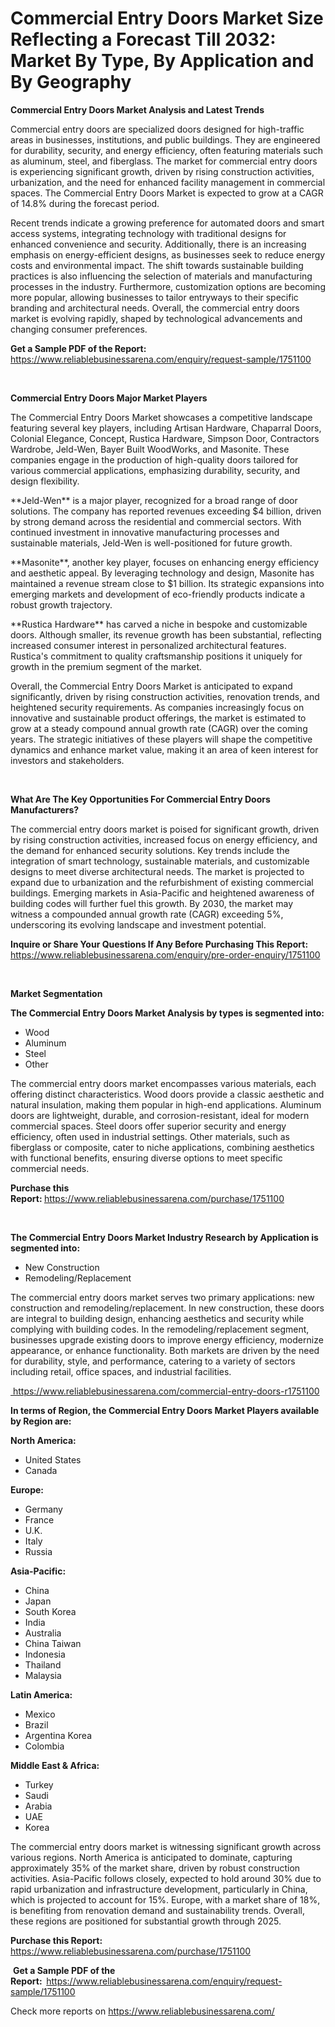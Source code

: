 <p><h1>Commercial Entry Doors Market Size Reflecting a Forecast Till 2032: Market By Type, By Application and By Geography</h1></p><p><strong>Commercial Entry Doors Market Analysis and Latest Trends</strong></p>
<p><p>Commercial entry doors are specialized doors designed for high-traffic areas in businesses, institutions, and public buildings. They are engineered for durability, security, and energy efficiency, often featuring materials such as aluminum, steel, and fiberglass. The market for commercial entry doors is experiencing significant growth, driven by rising construction activities, urbanization, and the need for enhanced facility management in commercial spaces. The Commercial Entry Doors Market is expected to grow at a CAGR of 14.8% during the forecast period.</p><p>Recent trends indicate a growing preference for automated doors and smart access systems, integrating technology with traditional designs for enhanced convenience and security. Additionally, there is an increasing emphasis on energy-efficient designs, as businesses seek to reduce energy costs and environmental impact. The shift towards sustainable building practices is also influencing the selection of materials and manufacturing processes in the industry. Furthermore, customization options are becoming more popular, allowing businesses to tailor entryways to their specific branding and architectural needs. Overall, the commercial entry doors market is evolving rapidly, shaped by technological advancements and changing consumer preferences.</p></p>
<p><strong>Get a Sample PDF of the Report:&nbsp;</strong> <a href="https://www.reliablebusinessarena.com/enquiry/request-sample/1751100?utm_campaign=2524&utm_medium=2&utm_source=Github&utm_content=ia&utm_term=04042025&utm_id=commercial-entry-doors">https://www.reliablebusinessarena.com/enquiry/request-sample/1751100</a></p>
<p>&nbsp;</p>
<p><strong>Commercial Entry Doors Major Market Players</strong></p>
<p><p>The Commercial Entry Doors Market showcases a competitive landscape featuring several key players, including Artisan Hardware, Chaparral Doors, Colonial Elegance, Concept, Rustica Hardware, Simpson Door, Contractors Wardrobe, Jeld-Wen, Bayer Built WoodWorks, and Masonite. These companies engage in the production of high-quality doors tailored for various commercial applications, emphasizing durability, security, and design flexibility.</p><p>**Jeld-Wen** is a major player, recognized for a broad range of door solutions. The company has reported revenues exceeding $4 billion, driven by strong demand across the residential and commercial sectors. With continued investment in innovative manufacturing processes and sustainable materials, Jeld-Wen is well-positioned for future growth.</p><p>**Masonite**, another key player, focuses on enhancing energy efficiency and aesthetic appeal. By leveraging technology and design, Masonite has maintained a revenue stream close to $1 billion. Its strategic expansions into emerging markets and development of eco-friendly products indicate a robust growth trajectory.</p><p>**Rustica Hardware** has carved a niche in bespoke and customizable doors. Although smaller, its revenue growth has been substantial, reflecting increased consumer interest in personalized architectural features. Rustica's commitment to quality craftsmanship positions it uniquely for growth in the premium segment of the market.</p><p>Overall, the Commercial Entry Doors Market is anticipated to expand significantly, driven by rising construction activities, renovation trends, and heightened security requirements. As companies increasingly focus on innovative and sustainable product offerings, the market is estimated to grow at a steady compound annual growth rate (CAGR) over the coming years. The strategic initiatives of these players will shape the competitive dynamics and enhance market value, making it an area of keen interest for investors and stakeholders.</p></p>
<p>&nbsp;</p>
<p><strong>What Are The Key Opportunities For Commercial Entry Doors Manufacturers?</strong></p>
<p><p>The commercial entry doors market is poised for significant growth, driven by rising construction activities, increased focus on energy efficiency, and the demand for enhanced security solutions. Key trends include the integration of smart technology, sustainable materials, and customizable designs to meet diverse architectural needs. The market is projected to expand due to urbanization and the refurbishment of existing commercial buildings. Emerging markets in Asia-Pacific and heightened awareness of building codes will further fuel this growth. By 2030, the market may witness a compounded annual growth rate (CAGR) exceeding 5%, underscoring its evolving landscape and investment potential.</p></p>
<p><strong>Inquire or Share Your Questions If Any Before Purchasing This Report:</strong> <a href="https://www.reliablebusinessarena.com/enquiry/pre-order-enquiry/1751100?utm_campaign=2524&utm_medium=2&utm_source=Github&utm_content=ia&utm_term=04042025&utm_id=commercial-entry-doors">https://www.reliablebusinessarena.com/enquiry/pre-order-enquiry/1751100</a></p>
<p>&nbsp;</p>
<p><strong>Market Segmentation</strong></p>
<p><strong>The Commercial Entry Doors Market Analysis by types is segmented into:</strong></p>
<p><ul><li>Wood</li><li>Aluminum</li><li>Steel</li><li>Other</li></ul></p>
<p><p>The commercial entry doors market encompasses various materials, each offering distinct characteristics. Wood doors provide a classic aesthetic and natural insulation, making them popular in high-end applications. Aluminum doors are lightweight, durable, and corrosion-resistant, ideal for modern commercial spaces. Steel doors offer superior security and energy efficiency, often used in industrial settings. Other materials, such as fiberglass or composite, cater to niche applications, combining aesthetics with functional benefits, ensuring diverse options to meet specific commercial needs.</p></p>
<p><strong>Purchase this Report:&nbsp;</strong><a href="https://www.reliablebusinessarena.com/purchase/1751100?utm_campaign=2524&utm_medium=2&utm_source=Github&utm_content=ia&utm_term=04042025&utm_id=commercial-entry-doors">https://www.reliablebusinessarena.com/purchase/1751100</a></p>
<p>&nbsp;</p>
<p><strong>The Commercial Entry Doors Market Industry Research by Application is segmented into:</strong></p>
<p><ul><li>New Construction</li><li>Remodeling/Replacement</li></ul></p>
<p><p>The commercial entry doors market serves two primary applications: new construction and remodeling/replacement. In new construction, these doors are integral to building design, enhancing aesthetics and security while complying with building codes. In the remodeling/replacement segment, businesses upgrade existing doors to improve energy efficiency, modernize appearance, or enhance functionality. Both markets are driven by the need for durability, style, and performance, catering to a variety of sectors including retail, office spaces, and industrial facilities.</p></p>
<p><a href="https://www.reliablebusinessarena.com/commercial-entry-doors-r1751100?utm_campaign=2524&utm_medium=2&utm_source=Github&utm_content=ia&utm_term=04042025&utm_id=commercial-entry-doors">&nbsp;https://www.reliablebusinessarena.com/commercial-entry-doors-r1751100</a></p>
<p><strong>In terms of Region, the Commercial Entry Doors Market Players available by Region are:</strong></p>
<p>
    <p> <strong> North America: </strong>
        <ul>
            <li>United States</li>
            <li>Canada</li>
        </ul>
        </p> 
    <p> <strong> Europe: </strong>
        <ul>
            <li>Germany</li>
            <li>France</li>
            <li>U.K.</li>
            <li>Italy</li>
            <li>Russia</li>
        </ul>
        </p> 
    <p> <strong> Asia-Pacific: </strong>
        <ul>
            <li>China</li>
            <li>Japan</li>
            <li>South Korea</li>
            <li>India</li>
            <li>Australia</li>
            <li>China Taiwan</li>
            <li>Indonesia</li>
            <li>Thailand</li>
            <li>Malaysia</li>
        </ul>
        </p> 
    <p> <strong> Latin America: </strong>
        <ul>
            <li>Mexico</li>
            <li>Brazil</li>
            <li>Argentina Korea</li>
            <li>Colombia</li>
        </ul>
        </p> 
    <p> <strong> Middle East & Africa: </strong>
        <ul>
            <li>Turkey</li>
            <li>Saudi</li>
            <li>Arabia</li>
            <li>UAE</li>
            <li>Korea</li>
        </ul>
    </p>
    </p>
<p><p>The commercial entry doors market is witnessing significant growth across various regions. North America is anticipated to dominate, capturing approximately 35% of the market share, driven by robust construction activities. Asia-Pacific follows closely, expected to hold around 30% due to rapid urbanization and infrastructure development, particularly in China, which is projected to account for 15%. Europe, with a market share of 18%, is benefiting from renovation demand and sustainability trends. Overall, these regions are positioned for substantial growth through 2025.</p></p>
<p><strong>Purchase this Report: </strong><a href="https://www.reliablebusinessarena.com/purchase/1751100?utm_campaign=2524&utm_medium=2&utm_source=Github&utm_content=ia&utm_term=04042025&utm_id=commercial-entry-doors">https://www.reliablebusinessarena.com/purchase/1751100</a></p>
<p>&nbsp;<strong>Get a Sample PDF of the Report:&nbsp;&nbsp;</strong><a href="https://www.reliablebusinessarena.com/enquiry/request-sample/1751100?utm_campaign=2524&utm_medium=2&utm_source=Github&utm_content=ia&utm_term=04042025&utm_id=commercial-entry-doors">https://www.reliablebusinessarena.com/enquiry/request-sample/1751100</a></p>
<p><strong></strong></p>
<p>Check more reports on <a href="https://www.reliablebusinessarena.com/?utm_campaign=2524&utm_medium=2&utm_source=Github&utm_content=ia&utm_term=04042025&utm_id=commercial-entry-doors">https://www.reliablebusinessarena.com/</a></p>